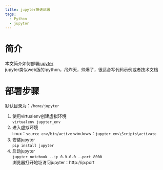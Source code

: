 ```yaml
---
title: jupyter快速部署
tags: 
  - Python
  - jupyter
---
```

# 简介
本文简介如何部署[jupyter](https://jupyter.org/)  
jupyter类似web版的ipython，吊炸天，帅爆了，很适合写代码示例或者技术文档


<!-- more -->

# 部署步骤

默认目录为：`/home/jupyter`

 1. 使用virtualenv创建虚拟环境  
    `virtualenv jupyter_env`
 2. 进入虚拟环境  
    linux：`source env/bin/active`
    windows：`jupyter_env\Scripts\activate`
 3. 安装jupyter  
    `pip install jupyter`
 4. 启动jupyter  
    `jupyter notebook --ip 0.0.0.0 --port 8000`  
    浏览器打开地址访问jupyter：http://ip:port
